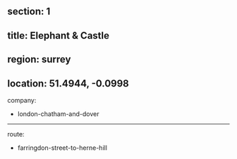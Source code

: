section: 1
----
title: Elephant & Castle
----
region: surrey
----
location: 51.4944, -0.0998
----
company:
- london-chatham-and-dover
----
route:
- farringdon-street-to-herne-hill
